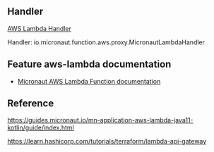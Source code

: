 ## Handler

[AWS Lambda Handler](https://docs.aws.amazon.com/lambda/latest/dg/java-handler.html)

Handler: io.micronaut.function.aws.proxy.MicronautLambdaHandler

## Feature aws-lambda documentation

- [Micronaut AWS Lambda Function documentation](https://micronaut-projects.github.io/micronaut-aws/latest/guide/index.html#lambda)

## Reference

https://guides.micronaut.io/mn-application-aws-lambda-java11-kotlin/guide/index.html

https://learn.hashicorp.com/tutorials/terraform/lambda-api-gateway